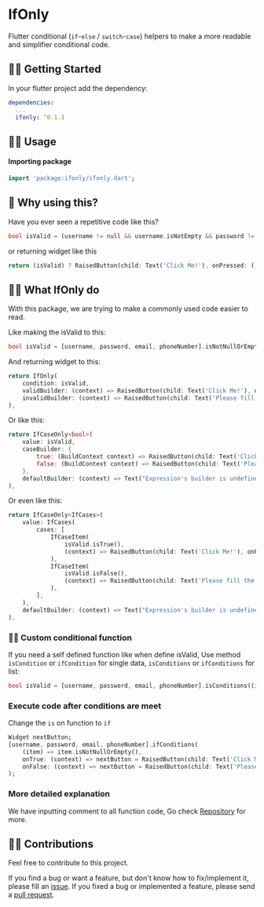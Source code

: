 # IfOnly

Flutter conditional (`if`-`else` / `switch`-`case`) helpers to make a more readable and simplifier conditional code.

## 🏃‍♂️ Getting Started

In your flutter project add the dependency:

```yml
dependencies:
  ...
  ifonly: ^0.1.1
```

## 🧞‍♂️ Usage
#### Importing package
```dart
import 'package:ifonly/ifonly.dart';
```

## 🐋 Why using this?

Have you ever seen a repetitive code like this?

```dart
bool isValid = (username != null && username.isNotEmpty && password != null && password.isNotEmpty && email != null && email.isNotEmpty && phoneNumber != null && phoneNumber.isNotEmpty);
```

or returning widget like this

```dart
return (isValid) ? RaisedButton(child: Text('Click Me!'), onPressed: () => print('Hi!');) : RaisedButton(child: Text('Please fill the empty field first!'), onPressed: null;
```

## 🧙‍♂️ What IfOnly do

With this package, we are trying to make a commonly used code easier to read.

Like making the isValid to this:

```dart
bool isValid = [username, password, email, phoneNumber].isNotNullOrEmpties();
```

And returning widget to this:

```dart
return IfOnly(
    condition: isValid,
    validBuilder: (context) => RaisedButton(child: Text('Click Me!'), onPressed: () => print('Hi!');),
    invalidBuilder: (context) => RaisedButton(child: Text('Please fill the empty field first!'),
),
```

Or like this:

```dart
return IfCaseOnly<bool>(
    value: isValid,
    caseBuilder: {
        true: (BuildContext context) => RaisedButton(child: Text('Click Me!'), onPressed: () => print('Hi!');),
        false: (BuildContext context) => RaisedButton(child: Text('Please fill the empty field first!'),
    },
    defaultBuilder: (context) => Text("Expression's builder is undefined. please input it to caseBuilder."),
),
```
Or even like this:

```dart
return IfCaseOnly<IfCases>(
    value: IfCases(
        cases: [
            IfCaseItem(
                isValid.isTrue(),
                (context) => RaisedButton(child: Text('Click Me!'), onPressed: () => print('Hi!');)
            ),
            IfCaseItem(
                isValid.isFalse(),
                (context) => RaisedButton(child: Text('Please fill the empty field first!'),
            ),
        ],
    ),
    defaultBuilder: (context) => Text("Expression's builder is undefined. please input it to caseBuilder."),
),
```

### 👨‍🎨 Custom conditional function

If you need a self defined function like when define isValid, 
Use method `isCondition` or `ifCondition` for single data, `isConditions` or `ifConditions` for list:

```dart
bool isValid = [username, password, email, phoneNumber].isConditions((item) => item.isNotNullOrEmpty());
```

### Execute code after conditions are meet

Change the `is` on function to `if`

```dart
Widget nextButton;
[username, password, email, phoneNumber].ifConditions(
    (item) => item.isNotNullOrEmpty(),
    onTrue: (context) => nextButton = RaisedButton(child: Text('Click Me!'), onPressed: () => print('Hi!');),
    onFalse: (context) => nextButton = RaisedButton(child: Text('Please fill the empty field first!'),
);
```

### More detailed explanation

We have inputting comment to all function code, Go check [Repository](https://github.com/agungnursatria/ifonly/lib) for more.

## 🙏🏻  Contributions

Feel free to contribute to this project.

If you find a bug or want a feature, but don't know how to fix/implement it, please fill an [issue](https://github.com/agungnursatria/ifonly/issues).
If you fixed a bug or implemented a feature, please send a [pull request](https://github.com/agungnursatria/ifonly/pulls).